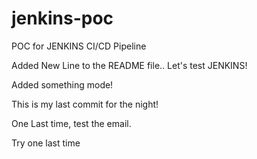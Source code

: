 # jenkins-poc
POC for JENKINS CI/CD Pipeline

Added New Line to the README file..
Let's test JENKINS!

Added something mode!


This is my last commit for the night!


One Last time, test the email.


Try one last time
